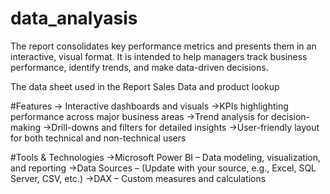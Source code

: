# data_analyasis
The report consolidates key performance metrics and presents them in an interactive, visual format. It is intended to help managers track business performance, identify trends, and make data-driven decisions.

 The data sheet used in the Report 
 <a herf =https://github.com/ravikallure/data_analyasis/commit/810915621f8190200a8e6c9068dd599951e2520d > Sales Data and product lookup </a>

 
 #Features
-> Interactive dashboards and visuals
->KPIs highlighting performance across major business areas
->Trend analysis for decision-making
->Drill-downs and filters for detailed insights
->User-friendly layout for both technical and non-technical users
 
 #Tools & Technologies
->Microsoft Power BI – Data modeling, visualization, and reporting
->Data Sources – (Update with your source, e.g., Excel, SQL Server, CSV, etc.)
->DAX – Custom measures and calculations
